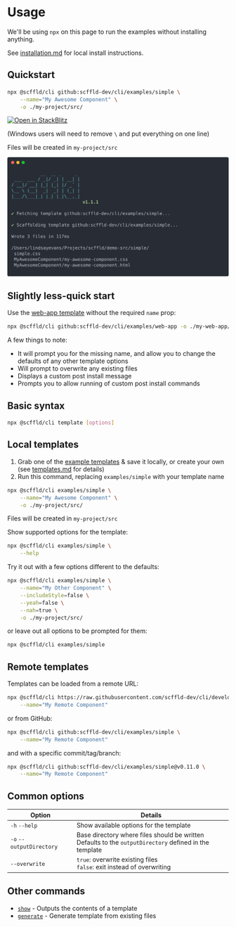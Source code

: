 # Usage

We'll be using `npx` on this page to run the examples without installing anything.

See [installation.md](./installation.md) for local install instructions.

## Quickstart

```sh
npx @scffld/cli github:scffld-dev/cli/examples/simple \
    --name="My Awesome Component" \
    -o ./my-project/src/
```

[![Open in StackBlitz](https://developer.stackblitz.com/img/open_in_stackblitz_small.svg)](https://stackblitz.com/edit/scffld-quickstart?file=README.md)

(Windows users will need to remove `\` and put everything on one line)

Files will be created in `my-project/src`

![Example of command output](./screenshot.svg)

## Slightly less-quick start

Use the [web-app template](../examples/web-app.md) without the required `name` prop:

```sh
npx @scffld/cli github:scffld-dev/cli/examples/web-app -o ./my-web-app/src/
```

A few things to note:

- It will prompt you for the missing name, and allow you to change the defaults of any other template options
- Will prompt to overwrite any existing files
- Displays a custom post install message
- Prompts you to allow running of custom post install commands

## Basic syntax

```sh
npx @scffld/cli template [options]
```

## Local templates

1. Grab one of the [example templates](../examples/) & save it locally, or create your own (see [templates.md](./templates.md) for details)
2. Run this command, replacing `examples/simple` with your template name

```sh
npx @scffld/cli examples/simple \
    --name="My Awesome Component" \
    -o ./my-project/src/
```

Files will be created in `my-project/src`

Show supported options for the template:

```sh
npx @scffld/cli examples/simple \
    --help
```

Try it out with a few options different to the defaults:

```sh
npx @scffld/cli examples/simple \
    --name="My Other Component" \
    --includeStyle=false \
    --yeah=false \
    --nah=true \
    -o ./my-project/src/
```

or leave out all options to be prompted for them:

```sh
npx @scffld/cli examples/simple
```

## Remote templates

Templates can be loaded from a remote URL:

```sh
npx @scffld/cli https://raw.githubusercontent.com/scffld-dev/cli/develop/examples/simple.md \
    --name="My Remote Component"
```

or from GitHub:

```sh
npx @scffld/cli github:scffld-dev/cli/examples/simple \
    --name="My Remote Component"
```

and with a specific commit/tag/branch:

```sh
npx @scffld/cli github:scffld-dev/cli/examples/simple@v0.11.0 \
    --name="My Remote Component"
```

## Common options

| Option                   | Details                                                                                                   |
| ------------------------ | --------------------------------------------------------------------------------------------------------- |
| `-h` `--help`            | Show available options for the template                                                                   |
| `-o` `--outputDirectory` | Base directory where files should be written<br>Defaults to the `outputDirectory` defined in the template |
| `--overwrite`            | `true`: overwrite existing files<br>`false`: exit instead of overwriting                                  |

## Other commands

- [`show`](./show.md) - Outputs the contents of a template
- [`generate`](./generator.md) - Generate template from existing files
